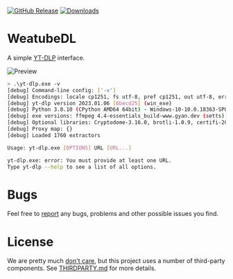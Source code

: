 [![GitHub Release](https://img.shields.io/github/v/release/dificento/weatubedl)]() [![Downloads](https://img.shields.io/github/downloads/dificento/weatubedl/latest/total)]()

# WeatubeDL

A simple [YT-DLP](https://github.com/yt-dlp/yt-dlp) interface.

![Preview](https://files.dificen.to/index.php/s/3TdrweSAXBWEHQc/download/Screenshot_182.png)  

``` bash
> .\yt-dlp.exe -v
[debug] Command-line config: ['-v']
[debug] Encodings: locale cp1251, fs utf-8, pref cp1251, out utf-8, error utf-8, screen utf-8
[debug] yt-dlp version 2023.01.06 [6becd25] (win_exe)
[debug] Python 3.8.10 (CPython AMD64 64bit) - Windows-10-10.0.18363-SP0 (OpenSSL 1.1.1k  25 Mar 2021)
[debug] exe versions: ffmpeg 4.4-essentials_build-www.gyan.dev (setts), ffprobe 4.4-essentials_build-www.gyan.dev
[debug] Optional libraries: Cryptodome-3.16.0, brotli-1.0.9, certifi-2022.12.07, mutagen-1.46.0, sqlite3-2.6.0, websockets-10.4
[debug] Proxy map: {}
[debug] Loaded 1760 extractors

Usage: yt-dlp.exe [OPTIONS] URL [URL...]

yt-dlp.exe: error: You must provide at least one URL.
Type yt-dlp --help to see a list of all options.
```

# Bugs

Feel free to [report](https://github.com/Dificento/WeatubeDL/issues) any bugs, problems and other possible issues you find. 

# License

We are pretty much [don't care](LICENSE), but this project uses a number of third-party components. See [THIRDPARTY.md](THIRDPARTY.md) for more details.

